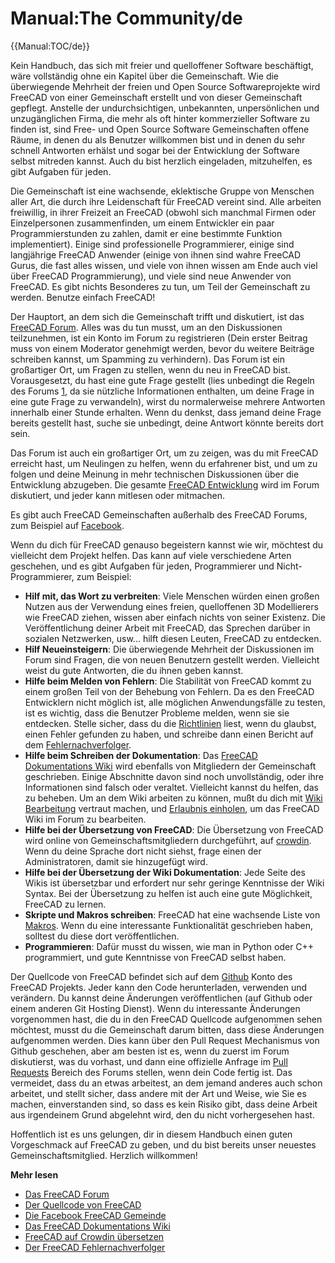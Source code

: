 # Manual:The Community/de

 


{{Manual:TOC/de}}

Kein Handbuch, das sich mit freier und quelloffener Software beschäftigt, wäre vollständig ohne ein Kapitel über die Gemeinschaft. Wie die überwiegende Mehrheit der freien und Open Source Softwareprojekte wird FreeCAD von einer Gemeinschaft erstellt und von dieser Gemeinschaft gepflegt. Anstelle der undurchsichtigen, unbekannten, unpersönlichen und unzugänglichen Firma, die mehr als oft hinter kommerzieller Software zu finden ist, sind Free- und Open Source Software Gemeinschaften offene Räume, in denen du als Benutzer willkommen bist und in denen du sehr schnell Antworten erhälst und sogar bei der Entwicklung der Software selbst mitreden kannst. Auch du bist herzlich eingeladen, mitzuhelfen, es gibt Aufgaben für jeden.

Die Gemeinschaft ist eine wachsende, eklektische Gruppe von Menschen aller Art, die durch ihre Leidenschaft für FreeCAD vereint sind. Alle arbeiten freiwillig, in ihrer Freizeit an FreeCAD (obwohl sich manchmal Firmen oder Einzelpersonen zusammenfinden, um einem Entwickler ein paar Programmierstunden zu zahlen, damit er eine bestimmte Funktion implementiert). Einige sind professionelle Programmierer, einige sind langjährige FreeCAD Anwender (einige von ihnen sind wahre FreeCAD Gurus, die fast alles wissen, und viele von ihnen wissen am Ende auch viel über FreeCAD Programmierung), und viele sind neue Anwender von FreeCAD. Es gibt nichts Besonderes zu tun, um Teil der Gemeinschaft zu werden. Benutze einfach FreeCAD!

Der Hauptort, an dem sich die Gemeinschaft trifft und diskutiert, ist das [FreeCAD Forum](http://forum.freecadweb.org). Alles was du tun musst, um an den Diskussionen teilzunehmen, ist ein Konto im Forum zu registrieren (Dein erster Beitrag muss von einem Moderator genehmigt werden, bevor du weitere Beiträge schreiben kannst, um Spamming zu verhindern). Das Forum ist ein großartiger Ort, um Fragen zu stellen, wenn du neu in FreeCAD bist. Vorausgesetzt, du hast eine gute Frage gestellt (lies unbedingt die Regeln des Forums [1](http://forum.freecadweb.org/viewtopic.php?f=3&t=2264), da sie nützliche Informationen enthalten, um deine Frage in eine gute Frage zu verwandeln), wirst du normalerweise mehrere Antworten innerhalb einer Stunde erhalten. Wenn du denkst, dass jemand deine Frage bereits gestellt hast, suche sie unbedingt, deine Antwort könnte bereits dort sein.

Das Forum ist auch ein großartiger Ort, um zu zeigen, was du mit FreeCAD erreicht hast, um Neulingen zu helfen, wenn du erfahrener bist, und um zu folgen und deine Meinung in mehr technischen Diskussionen über die Entwicklung abzugeben. Die gesamte [FreeCAD Entwicklung](http://forum.freecadweb.org/viewforum.php?f=6) wird im Forum diskutiert, und jeder kann mitlesen oder mitmachen.

Es gibt auch FreeCAD Gemeinschaften außerhalb des FreeCAD Forums, zum Beispiel auf [Facebook](https://www.facebook.com/FreeCAD).

Wenn du dich für FreeCAD genauso begeistern kannst wie wir, möchtest du vielleicht dem Projekt helfen. Das kann auf viele verschiedene Arten geschehen, und es gibt Aufgaben für jeden, Programmierer und Nicht-Programmierer, zum Beispiel:

-   **Hilf mit, das Wort zu verbreiten**: Viele Menschen würden einen großen Nutzen aus der Verwendung eines freien, quelloffenen 3D Modellierers wie FreeCAD ziehen, wissen aber einfach nichts von seiner Existenz. Die Veröffentlichung deiner Arbeit mit FreeCAD, das Sprechen darüber in sozialen Netzwerken, usw\... hilft diesen Leuten, FreeCAD zu entdecken.
-   **Hilf Neueinsteigern**: Die überwiegende Mehrheit der Diskussionen im Forum sind Fragen, die von neuen Benutzern gestellt werden. Vielleicht weist du gute Antworten, die du ihnen geben kannst.
-   **Hilfe beim Melden von Fehlern**: Die Stabilität von FreeCAD kommt zu einem großen Teil von der Behebung von Fehlern. Da es den FreeCAD Entwicklern nicht möglich ist, alle möglichen Anwendungsfälle zu testen, ist es wichtig, dass die Benutzer Probleme melden, wenn sie sie entdecken. Stelle sicher, dass du die [Richtlinien](http://forum.freecadweb.org/viewtopic.php?f=3&t=5236) liest, wenn du glaubst, einen Fehler gefunden zu haben, und schreibe dann einen Bericht auf dem [Fehlernachverfolger](http://www.freecadweb.org/tracker).
-   **Hilfe beim Schreiben der Dokumentation**: Das [FreeCAD Dokumentations Wiki](http://www.freecadweb.org/wiki) wird ebenfalls von Mitgliedern der Gemeinschaft geschrieben. Einige Abschnitte davon sind noch unvollständig, oder ihre Informationen sind falsch oder veraltet. Vielleicht kannst du helfen, das zu beheben. Um an dem Wiki arbeiten zu können, mußt du dich mit [Wiki Bearbeitung](https://www.mediawiki.org/wiki/Help:Editing_pages) vertraut machen, und [Erlaubnis einholen](http://forum.freecadweb.org/viewforum.php?f=21), um das FreeCAD Wiki im Forum zu bearbeiten.
-   **Hilfe bei der Übersetzung von FreeCAD**: Die Übersetzung von FreeCAD wird online von Gemeinschaftsmitgliedern durchgeführt, auf [crowdin](https://crowdin.com/project/freecad). Wenn du deine Sprache dort nicht siehst, frage einen der Administratoren, damit sie hinzugefügt wird.
-   **Hilfe bei der Übersetzung der Wiki Dokumentation**: Jede Seite des Wikis ist übersetzbar und erfordert nur sehr geringe Kenntnisse der Wiki Syntax. Bei der Übersetzung zu helfen ist auch eine gute Möglichkeit, FreeCAD zu lernen.
-   **Skripte und Makros schreiben**: FreeCAD hat eine wachsende Liste von [Makros](Macros_recipes/de.md). Wenn du eine interessante Funktionalität geschrieben haben, solltest du diese dort veröffentlichen.
-   **Programmieren**: Dafür musst du wissen, wie man in Python oder C++ programmiert, und gute Kenntnisse von FreeCAD selbst haben.

Der Quellcode von FreeCAD befindet sich auf dem [Github](https://github.com/FreeCAD/FreeCAD) Konto des FreeCAD Projekts. Jeder kann den Code herunterladen, verwenden und verändern. Du kannst deine Änderungen veröffentlichen (auf Github oder einem anderen Git Hosting Dienst). Wenn du interessante Änderungen vorgenommen hast, die du in den FreeCAD Quellcode aufgenommen sehen möchtest, musst du die Gemeinschaft darum bitten, dass diese Änderungen aufgenommen werden. Dies kann über den Pull Request Mechanismus von Github geschehen, aber am besten ist es, wenn du zuerst im Forum diskutierst, was du vorhast, und dann eine offizielle Anfrage im [Pull Requests](http://forum.freecadweb.org/viewforum.php?f=17) Bereich des Forums stellen, wenn dein Code fertig ist. Das vermeidet, dass du an etwas arbeitest, an dem jemand anderes auch schon arbeitet, und stellt sicher, dass andere mit der Art und Weise, wie Sie es machen, einverstanden sind, so dass es kein Risiko gibt, dass deine Arbeit aus irgendeinem Grund abgelehnt wird, den du nicht vorhergesehen hast.

Hoffentlich ist es uns gelungen, dir in diesem Handbuch einen guten Vorgeschmack auf FreeCAD zu geben, und du bist bereits unser neuestes Gemeinschaftsmitglied. Herzlich willkommen!

**Mehr lesen**

-   [Das FreeCAD Forum](http://forum.freecadweb.org)
-   [Der Quellcode von FreeCAD](https://github.com/FreeCAD/FreeCAD)
-   [Die Facebook FreeCAD Gemeinde](https://www.facebook.com/FreeCAD)
-   [Das FreeCAD Dokumentations Wiki](http://www.freecadweb.org/wiki)
-   [FreeCAD auf Crowdin übersetzen](https://crowdin.com/project/freecad)
-   [Der FreeCAD Fehlernachverfolger](http://www.freecadweb.org/tracker)




